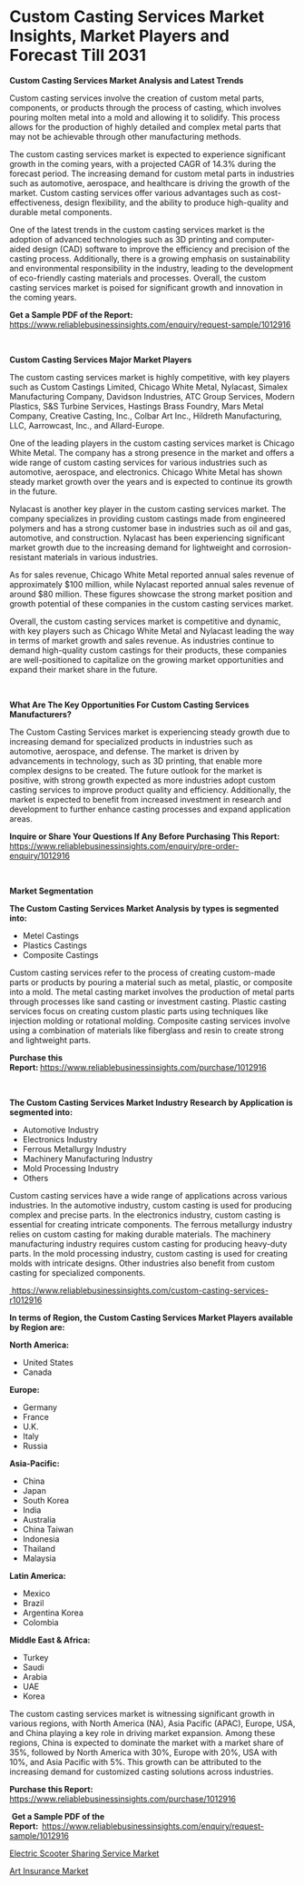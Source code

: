 <p><h1>Custom Casting Services Market Insights, Market Players and Forecast Till 2031</h1></p><p><strong>Custom Casting Services Market Analysis and Latest Trends</strong></p>
<p><p>Custom casting services involve the creation of custom metal parts, components, or products through the process of casting, which involves pouring molten metal into a mold and allowing it to solidify. This process allows for the production of highly detailed and complex metal parts that may not be achievable through other manufacturing methods.</p><p>The custom casting services market is expected to experience significant growth in the coming years, with a projected CAGR of 14.3% during the forecast period. The increasing demand for custom metal parts in industries such as automotive, aerospace, and healthcare is driving the growth of the market. Custom casting services offer various advantages such as cost-effectiveness, design flexibility, and the ability to produce high-quality and durable metal components.</p><p>One of the latest trends in the custom casting services market is the adoption of advanced technologies such as 3D printing and computer-aided design (CAD) software to improve the efficiency and precision of the casting process. Additionally, there is a growing emphasis on sustainability and environmental responsibility in the industry, leading to the development of eco-friendly casting materials and processes. Overall, the custom casting services market is poised for significant growth and innovation in the coming years.</p></p>
<p><strong>Get a Sample PDF of the Report:&nbsp;</strong> <a href="https://www.reliablebusinessinsights.com/enquiry/request-sample/1012916">https://www.reliablebusinessinsights.com/enquiry/request-sample/1012916</a></p>
<p>&nbsp;</p>
<p><strong>Custom Casting Services Major Market Players</strong></p>
<p><p>The custom casting services market is highly competitive, with key players such as Custom Castings Limited, Chicago White Metal, Nylacast, Simalex Manufacturing Company, Davidson Industries, ATC Group Services, Modern Plastics, S&S Turbine Services, Hastings Brass Foundry, Mars Metal Company, Creative Casting, Inc., Colbar Art Inc., Hildreth Manufacturing, LLC, Aarrowcast, Inc., and Allard-Europe.</p><p>One of the leading players in the custom casting services market is Chicago White Metal. The company has a strong presence in the market and offers a wide range of custom casting services for various industries such as automotive, aerospace, and electronics. Chicago White Metal has shown steady market growth over the years and is expected to continue its growth in the future.</p><p>Nylacast is another key player in the custom casting services market. The company specializes in providing custom castings made from engineered polymers and has a strong customer base in industries such as oil and gas, automotive, and construction. Nylacast has been experiencing significant market growth due to the increasing demand for lightweight and corrosion-resistant materials in various industries.</p><p>As for sales revenue, Chicago White Metal reported annual sales revenue of approximately $100 million, while Nylacast reported annual sales revenue of around $80 million. These figures showcase the strong market position and growth potential of these companies in the custom casting services market.</p><p>Overall, the custom casting services market is competitive and dynamic, with key players such as Chicago White Metal and Nylacast leading the way in terms of market growth and sales revenue. As industries continue to demand high-quality custom castings for their products, these companies are well-positioned to capitalize on the growing market opportunities and expand their market share in the future.</p></p>
<p>&nbsp;</p>
<p><strong>What Are The Key Opportunities For Custom Casting Services Manufacturers?</strong></p>
<p><p>The Custom Casting Services market is experiencing steady growth due to increasing demand for specialized products in industries such as automotive, aerospace, and defense. The market is driven by advancements in technology, such as 3D printing, that enable more complex designs to be created. The future outlook for the market is positive, with strong growth expected as more industries adopt custom casting services to improve product quality and efficiency. Additionally, the market is expected to benefit from increased investment in research and development to further enhance casting processes and expand application areas.</p></p>
<p><strong>Inquire or Share Your Questions If Any Before Purchasing This Report:</strong> <a href="https://www.reliablebusinessinsights.com/enquiry/pre-order-enquiry/1012916">https://www.reliablebusinessinsights.com/enquiry/pre-order-enquiry/1012916</a></p>
<p>&nbsp;</p>
<p><strong>Market Segmentation</strong></p>
<p><strong>The Custom Casting Services Market Analysis by types is segmented into:</strong></p>
<p><ul><li>Metel Castings</li><li>Plastics Castings</li><li>Composite Castings</li></ul></p>
<p><p>Custom casting services refer to the process of creating custom-made parts or products by pouring a material such as metal, plastic, or composite into a mold. The metal casting market involves the production of metal parts through processes like sand casting or investment casting. Plastic casting services focus on creating custom plastic parts using techniques like injection molding or rotational molding. Composite casting services involve using a combination of materials like fiberglass and resin to create strong and lightweight parts.</p></p>
<p><strong>Purchase this Report:&nbsp;</strong><a href="https://www.reliablebusinessinsights.com/purchase/1012916">https://www.reliablebusinessinsights.com/purchase/1012916</a></p>
<p>&nbsp;</p>
<p><strong>The Custom Casting Services Market Industry Research by Application is segmented into:</strong></p>
<p><ul><li>Automotive Industry</li><li>Electronics Industry</li><li>Ferrous Metallurgy Industry</li><li>Machinery Manufacturing Industry</li><li>Mold Processing Industry</li><li>Others</li></ul></p>
<p><p>Custom casting services have a wide range of applications across various industries. In the automotive industry, custom casting is used for producing complex and precise parts. In the electronics industry, custom casting is essential for creating intricate components. The ferrous metallurgy industry relies on custom casting for making durable materials. The machinery manufacturing industry requires custom casting for producing heavy-duty parts. In the mold processing industry, custom casting is used for creating molds with intricate designs. Other industries also benefit from custom casting for specialized components.</p></p>
<p><a href="https://www.reliablebusinessinsights.com/custom-casting-services-r1012916">&nbsp;https://www.reliablebusinessinsights.com/custom-casting-services-r1012916</a></p>
<p><strong>In terms of Region, the Custom Casting Services Market Players available by Region are:</strong></p>
<p>
    <p> <strong> North America: </strong>
        <ul>
            <li>United States</li>
            <li>Canada</li>
        </ul>
        </p> 
    <p> <strong> Europe: </strong>
        <ul>
            <li>Germany</li>
            <li>France</li>
            <li>U.K.</li>
            <li>Italy</li>
            <li>Russia</li>
        </ul>
        </p> 
    <p> <strong> Asia-Pacific: </strong>
        <ul>
            <li>China</li>
            <li>Japan</li>
            <li>South Korea</li>
            <li>India</li>
            <li>Australia</li>
            <li>China Taiwan</li>
            <li>Indonesia</li>
            <li>Thailand</li>
            <li>Malaysia</li>
        </ul>
        </p> 
    <p> <strong> Latin America: </strong>
        <ul>
            <li>Mexico</li>
            <li>Brazil</li>
            <li>Argentina Korea</li>
            <li>Colombia</li>
        </ul>
        </p> 
    <p> <strong> Middle East & Africa: </strong>
        <ul>
            <li>Turkey</li>
            <li>Saudi</li>
            <li>Arabia</li>
            <li>UAE</li>
            <li>Korea</li>
        </ul>
    </p>
    </p>
<p><p>The custom casting services market is witnessing significant growth in various regions, with North America (NA), Asia Pacific (APAC), Europe, USA, and China playing a key role in driving market expansion. Among these regions, China is expected to dominate the market with a market share of 35%, followed by North America with 30%, Europe with 20%, USA with 10%, and Asia Pacific with 5%. This growth can be attributed to the increasing demand for customized casting solutions across industries.</p></p>
<p><strong>Purchase this Report: </strong><a href="https://www.reliablebusinessinsights.com/purchase/1012916">https://www.reliablebusinessinsights.com/purchase/1012916</a></p>
<p>&nbsp;<strong>Get a Sample PDF of the Report:&nbsp;&nbsp;</strong><a href="https://www.reliablebusinessinsights.com/enquiry/request-sample/1012916">https://www.reliablebusinessinsights.com/enquiry/request-sample/1012916</a></p>
<p><strong></strong></p>
<p><p><a href="https://github.com/theanastasiyah/Market-Research-Report-List-1/blob/main/electric-scooter-sharing-service-market.md">Electric Scooter Sharing Service Market</a></p><p><a href="https://github.com/lukmanduiky01/Market-Research-Report-List-1/blob/main/art-insurance-market.md">Art Insurance Market</a></p></p>